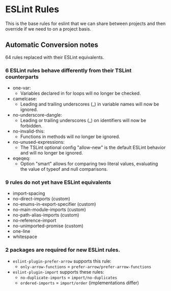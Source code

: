 # ESLint Rules

This is the base rules for eslint that we can share between projects and then override if we need to on a project basis.

## Automatic Conversion notes
64 rules replaced with their ESLint equivalents.

### 6 ESLint rules behave differently from their TSLint counterparts
* one-var:
  - Variables declared in for loops will no longer be checked.
* camelcase:
  - Leading and trailing underscores (_) in variable names will now be ignored.
* no-underscore-dangle:
  - Leading or trailing underscores (_) on identifiers will now be forbidden.
* no-invalid-this:
  - Functions in methods will no longer be ignored.
* no-unused-expressions:
  - The TSLint optional config "allow-new" is the default ESLint behavior and will no longer be ignored.
* eqeqeq:
  - Option "smart" allows for comparing two literal values, evaluating the value of typeof and null comparisons.

### 9 rules do not yet have ESLint equivalents
- import-spacing
- no-direct-imports (custom)
- no-enums-in-export-specifier (custom)
- no-main-module-imports (custom)
- no-path-alias-imports (custom)
- no-reference-import
- no-unimported-promise (custom)
- one-line
- whitespace

### 2 packages are required for new ESLint rules.
- `eslint-plugin-prefer-arrow` supports this rule:
  * `only-arrow-functions` = `prefer-arrow/prefer-arrow-functions`
- `eslint-plugin-import` supports these rules:
  * `no-duplicate-imports` = `import/no-duplicates`
  * `ordered-imports` = `import/order` (implementations differ)